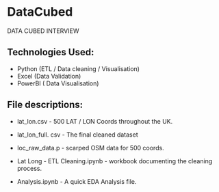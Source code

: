 # DataCubed
DATA CUBED INTERVIEW

## Technologies Used:
- Python (ETL / Data cleaning / Visualisation)
- Excel (Data Validation)
- PowerBI ( Data Visualisation)



## File descriptions:
- lat_lon.csv - 500 LAT / LON Coords throughout the UK.
- lat_lon_full. csv - The final cleaned dataset
- loc_raw_data.p - scarped OSM data for 500 coords.

- Lat Long - ETL Cleaning.ipynb - workbook documenting the cleaning process.
- Analysis.ipynb - A quick EDA Analysis file.



